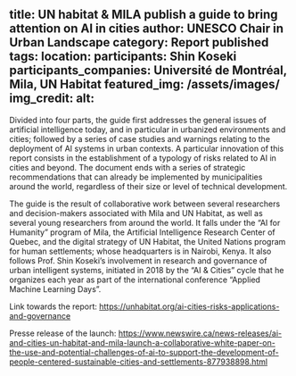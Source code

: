 title: UN habitat & MILA publish a guide to bring attention on AI in cities
author: UNESCO Chair in Urban Landscape
category: Report published
tags: 
location: 
participants: Shin Koseki 
participants_companies: Université de Montréal, Mila, UN Habitat
featured_img: /assets/images/
img_credit:
alt:
---
Divided into four parts, the guide first addresses the general issues of artificial intelligence today, and in particular in urbanized environments and cities; followed by a series of case studies and warnings relating to the deployment of AI systems in urban contexts. A particular innovation of this report consists in the establishment of a typology of risks related to AI in cities and beyond. The document ends with a series of strategic recommendations that can already be implemented by municipalities around the world, regardless of their size or level of technical development.

The guide is the result of collaborative work between several researchers and decision-makers associated with Mila and UN Habitat, as well as several young researchers from around the world. It falls under the “AI for Humanity” program of Mila, the Artificial Intelligence Research Center of Quebec, and the digital strategy of UN Habitat, the United Nations program for human settlements; whose headquarters is in Nairobi, Kenya. It also follows Prof. Shin Koseki’s involvement in research and governance of urban intelligent systems, initiated in 2018 by the “AI & Cities” cycle that he organizes each year as part of the international conference “Applied Machine Learning Days”.

Link towards the report: https://unhabitat.org/ai-cities-risks-applications-and-governance

Presse release of the launch: https://www.newswire.ca/news-releases/ai-and-cities-un-habitat-and-mila-launch-a-collaborative-white-paper-on-the-use-and-potential-challenges-of-ai-to-support-the-development-of-people-centered-sustainable-cities-and-settlements-877938898.html
